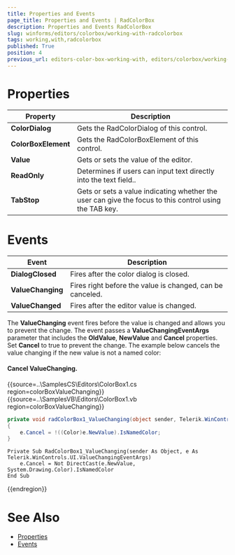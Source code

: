 ```yaml
---
title: Properties and Events
page_title: Properties and Events | RadColorBox
description: Properties and Events RadColorBox
slug: winforms/editors/colorbox/working-with-radcolorbox
tags: working,with,radcolorbox
published: True
position: 4
previous_url: editors-color-box-working-with, editors/colorbox/working-with-radcolorbox
---
```


# Properties

|Property|Description|
|------|------|
|__ColorDialog__|Gets the RadColorDialog of this control.|
|__ColorBoxElement__|Gets the RadColorBoxElement of this control.|
|__Value__|Gets or sets the value of the editor.|
|__ReadOnly__|Determines if users can input text directly into the text field..|
|__TabStop__|Gets or sets a value indicating whether the user can give the focus to this control using the TAB key.|

# Events

|Event|Description|
|------|------|
|__DialogClosed__|Fires after the color dialog is closed.|
|__ValueChanging__|Fires right before the value is changed, can be canceled.|
|__ValueChanged__|Fires after the editor value is changed.|

The __ValueChanging__ event fires before the value is changed and allows you to prevent the change. The event passes a __ValueChangingEventArgs__ parameter that includes the __OldValue__, __NewValue__ and __Cancel__ properties. Set __Cancel__ to true to prevent the change. The example below cancels the value changing if the new value is not a named color:

#### Cancel ValueChanging.

{{source=..\SamplesCS\Editors\ColorBox1.cs region=colorBoxValueChanging}} 
{{source=..\SamplesVB\Editors\ColorBox1.vb region=colorBoxValueChanging}} 

````C#
private void radColorBox1_ValueChanging(object sender, Telerik.WinControls.UI.ValueChangingEventArgs e)
{
    e.Cancel = !((Color)e.NewValue).IsNamedColor;
}

````
````VB.NET
Private Sub RadColorBox1_ValueChanging(sender As Object, e As Telerik.WinControls.UI.ValueChangingEventArgs)
    e.Cancel = Not DirectCast(e.NewValue, System.Drawing.Color).IsNamedColor
End Sub

````

{{endregion}} 

# See Also

* [Properties](http://docs.telerik.com/devtools/winforms/api/html/Properties_T_Telerik_WinControls_UI_RadColorBox.htm)
* [Events](http://docs.telerik.com/devtools/winforms/api/html/Events_T_Telerik_WinControls_UI_RadColorBox.htm)
